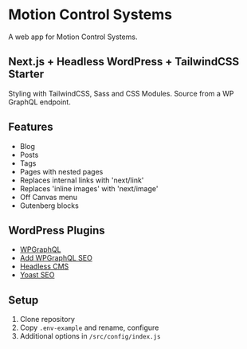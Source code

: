 # Motion Control Systems

A web app for Motion Control Systems.

## Next.js + Headless WordPress + TailwindCSS Starter

Styling with TailwindCSS, Sass and CSS Modules.
Source from a WP GraphQL endpoint.

## Features

- Blog
- Posts
- Tags
- Pages with nested pages
- Replaces internal links with 'next/link'
- Replaces 'inline images' with 'next/image'
- Off Canvas menu
- Gutenberg blocks

## WordPress Plugins

- [WPGraphQL](https://wordpress.org/plugins/wp-graphql/)
- [Add WPGraphQL SEO](https://wordpress.org/plugins/add-wpgraphql-seo/)
- [Headless CMS](https://wordpress.org/plugins/headless-cms/)
- [Yoast SEO](https://wordpress.org/plugins/wordpress-seo/)

## Setup

1. Clone repository
2. Copy `.env-example` and rename, configure
3. Additional options in `/src/config/index.js`
